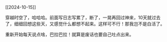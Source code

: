 [[2024-10-15]]

穿越时空了，哈哈哈。前面写日志写累了，断了，一晃再回过神来，10天就过去了，细细回想这些天，又感觉什么都想不起来。这样可不行！那我岂不是白活了。

重新开始每天说点啥，巴拉巴拉！就算是废话也要自己吐点出来。